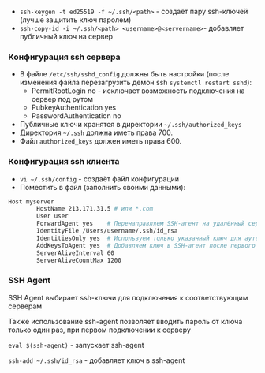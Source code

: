 - `ssh-keygen -t ed25519 -f ~/.ssh/<path>` - создаёт пару ssh-ключей (лучше защитить ключ паролем)
- `ssh-copy-id -i ~/.ssh/<path> <username>@<servername>`- добавляет публичный ключ на сервер  
### Конфигурация ssh сервера 

- В файле `/etc/ssh/sshd_config` должны быть настройки (после изменения файла перезагрузить демон ssh `systemctl restart sshd`):
    - PermitRootLogin no - исключает возможность подключения на сервер под рутом
    - PubkeyAuthentication yes
    - PasswordAuthentication no
-  Публичные ключи хранятся в директории `~/.ssh/authorized_keys`
- Директория `~/.ssh` должна иметь права 700.
- Файл `authorized_keys` должен иметь права 600.

### Конфигурация ssh клиента 
- `vi ~/.ssh/config` - создаёт файл конфигурации 
- Поместить в файл (заполнить своими данными):
```bash 
Host myserver
        HostName 213.171.31.5 # или *.com
        User user
        ForwardAgent yes    # Перенаправляем SSH-агент на удалённый сервер
        IdentityFile /Users/username/.ssh/id_rsa
        IdentitiesOnly yes  # Используем только указанный ключ для аутентификации
        AddKeysToAgent yes  # Добавляем ключ в SSH-агент после первого использования
        ServerAliveInterval 60
        ServerAliveCountMax 1200
```
### SSH Agent
SSH Agent выбирает ssh-ключи для подключения к соответствующим серверам

Также использование ssh-agent позволяет вводить пароль от ключа только один раз, при первом подключении к серверу

`eval $(ssh-agent)` - запускает ssh-agent

`ssh-add ~/.ssh/id_rsa` - добавляет ключ в ssh-agent
